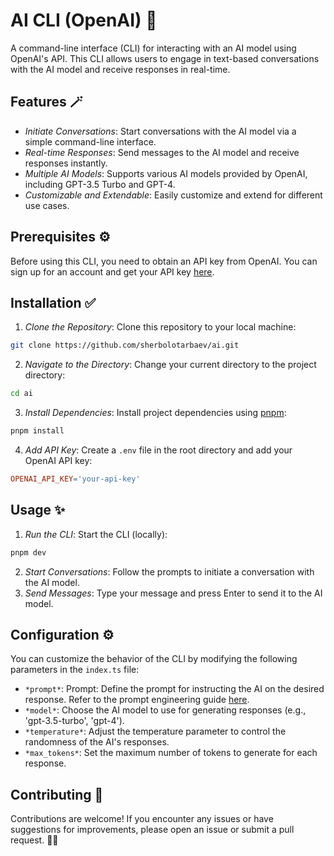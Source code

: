 # AI CLI (OpenAI) 🤖

A command-line interface (CLI) for interacting with an AI model using OpenAI's API. This CLI allows users to engage in text-based conversations with the AI model and receive responses in real-time.

## Features 🪄

- *Initiate Conversations*: Start conversations with the AI model via a simple command-line interface.
- *Real-time Responses*: Send messages to the AI model and receive responses instantly.
- *Multiple AI Models*: Supports various AI models provided by OpenAI, including GPT-3.5 Turbo and GPT-4.
- *Customizable and Extendable*: Easily customize and extend for different use cases.


## Prerequisites ⚙️

Before using this CLI, you need to obtain an API key from OpenAI. You can sign up for an account and get your API key [here](https://openai.com).

## Installation ✅

1. *Clone the Repository*: Clone this repository to your local machine:

```bash
git clone https://github.com/sherbolotarbaev/ai.git
```

2. *Navigate to the Directory*: Change your current directory to the project directory:

```bash
cd ai
```

3. *Install Dependencies*: Install project dependencies using [pnpm](https://pnpm.io/):

```bash
pnpm install
```

4. *Add API Key*: Create a `.env` file in the root directory and add your OpenAI API key:

```makefile
OPENAI_API_KEY='your-api-key'
```

## Usage ✨

1. *Run the CLI*: Start the CLI (locally):

```bash
pnpm dev
```

2. *Start Conversations*: Follow the prompts to initiate a conversation with the AI model.
3. *Send Messages*: Type your message and press Enter to send it to the AI model.

## Configuration ⚙️

You can customize the behavior of the CLI by modifying the following parameters in the `index.ts` file:

- `*prompt*`: Prompt: Define the prompt for instructing the AI on the desired response. Refer to the prompt engineering guide [here](https://platform.openai.com/docs/guides/prompt-engineering).
- `*model*`: Choose the AI model to use for generating responses (e.g., 'gpt-3.5-turbo', 'gpt-4').
- `*temperature*`: Adjust the temperature parameter to control the randomness of the AI's responses.
- `*max_tokens*`: Set the maximum number of tokens to generate for each response.

## Contributing 🚀

Contributions are welcome! If you encounter any issues or have suggestions for improvements, please open an issue or submit a pull request. 🙌🏻
